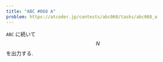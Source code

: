 ```yaml
---
title: "ABC #068 A"
problem: https://atcoder.jp/contests/abc068/tasks/abc068_a
---
```

`ABC` に続いて $$ N $$ を出力する.
